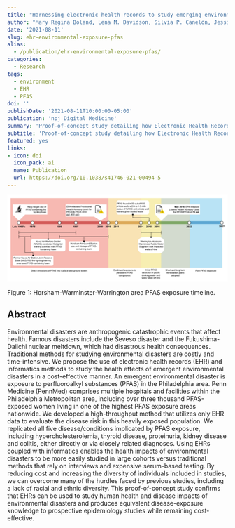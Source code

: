 ```yaml
---
title: "Harnessing electronic health records to study emerging environmental disasters: a proof of concept with perfluoroalkyl substances (PFAS)"
author: "Mary Regina Boland, Lena M. Davidson, Silvia P. Canelón, Jessica Meeker, Trevor Penning, John H. Holmes & Jason H. Moore"
date: '2021-08-11'
slug: ehr-environmental-exposure-pfas
alias:
  - /publication/ehr-environmental-exposure-pfas/
categories:
  - Research
tags:
  - environment
  - EHR
  - PFAS
doi: ''
publishDate: '2021-08-11T10:00:00-05:00'
publication: 'npj Digital Medicine'
summary: 'Proof-of-concept study detailing how Electronic Health Record (EHR) data can be leveraged to study the impacts of environmental disasters like widespread exposure perfluoroalkyl substances (PFAS).'
subtitle: 'Proof-of-concept study detailing how Electronic Health Record (EHR) data can be leveraged to study the impacts of environmental disasters like widespread exposure to perfluoroalkyl substances (PFAS).'
featured: yes
links:
- icon: doi
  icon_pack: ai
  name: Publication
  url: https://doi.org/10.1038/s41746-021-00494-5
---
```


<style type="text/css">
.page-main img {
  box-shadow: 0px 0px 2px 2px rgba( 0, 0, 0, 0.2 );
  #/* ease | ease-in | ease-out | linear */
  transition: transform ease-in-out 1s;
}

.page-main img:hover {
  transform: scale(1.8);
}
</style>

<div class="figure">
<img src="featured.png" alt="From the late 1960s to 2010, two former military bases and an air guard station in the Horsham-Warminster-Warrington area used PFAS-containing foam, aqueous film forming foam (AFFF): Willow Grove Former Naval Air Station Joint Reserve Base (NASJRB), Horsham Air Guard Station (HAGS) and Former Naval Air Warfare Center (NAWC). At these sites, AFFF with PFAS was used for a number of events, including firefighter training activities, fire suppression for aircraft crashes, and spills of the contaminants on site. This resulted in direct emissions of PFAS into surface and ground water. In 2009, the EPA released a Provisional Health Advisory Level of 200 ppt for PFOS and 400 ppt for PFOA. After initial discovery of PFAS in drinking water in 2014, contaminated wells were taken off-line and public water service providers started purchasing supplemental water supply from the Forest Park Water Treatment facility through the North Wales Water Authority (NWWA). Bottled water or home water filtration systems were provided to those with contaminated private wells. In May 2016, the EPA released a lower Lifetime Health Advisory Level of 70 ppt of combined PFOS/PFOA, leading to more closures of public and private water wells. Due to the half-life of PFAS species found in the community, post-PFAS exposure may be observed 2022–2027." width="1286" />
<p class="caption">Figure 1: Horsham-Warminster-Warrington area PFAS exposure timeline.</p>
</div>

## Abstract 

Environmental disasters are anthropogenic catastrophic events that affect health. Famous disasters include the Seveso disaster and the Fukushima-Daiichi nuclear meltdown, which had disastrous health consequences. Traditional methods for studying environmental disasters are costly and time-intensive. We propose the use of electronic health records (EHR) and informatics methods to study the health effects of emergent environmental disasters in a cost-effective manner. An emergent environmental disaster is exposure to perfluoroalkyl substances (PFAS) in the Philadelphia area. Penn Medicine (PennMed) comprises multiple hospitals and facilities within the Philadelphia Metropolitan area, including over three thousand PFAS-exposed women living in one of the highest PFAS exposure areas nationwide. We developed a high-throughput method that utilizes only EHR data to evaluate the disease risk in this heavily exposed population. We replicated all five disease/conditions implicated by PFAS exposure, including hypercholesterolemia, thyroid disease, proteinuria, kidney disease and colitis, either directly or via closely related diagnoses. Using EHRs coupled with informatics enables the health impacts of environmental disasters to be more easily studied in large cohorts versus traditional methods that rely on interviews and expensive serum-based testing. By reducing cost and increasing the diversity of individuals included in studies, we can overcome many of the hurdles faced by previous studies, including a lack of racial and ethnic diversity. This proof-of-concept study confirms that EHRs can be used to study human health and disease impacts of environmental disasters and produces equivalent disease-exposure knowledge to prospective epidemiology studies while remaining cost-effective. 
